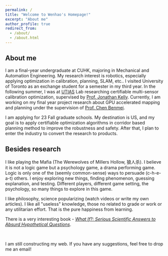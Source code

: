 ```yaml
---
permalink: /
title: "Welcome to Wenhao's Homepage!"
excerpt: "About me"
author_profile: true
redirect_from: 
  - /about/
  - /about.html
---
```












## About me



I am a final-year undergraduate at CUHK, majoring in Mechanical and Automation Engineering. My research interest is robotics, especially applying optimization in calibration, planning, SLAM, etc.. I visited University of Toronto as an exchange student for a semester in my third year. In the following summer, I was at [UTIAS](https://www.utias.utoronto.ca/) Lab researching certifiable multi-sensor calibration optimization, supervised by [Prof. Jonathan Kelly](http://stars.utias.utoronto.ca/~jkelly/). Currently, I am working on my final year project research about GPU accelerated mapping and planning under the supervision of [Prof. Chen Benmei](http://www.mae.cuhk.edu.hk/~usr/).

I am applying for 23 Fall graduate schools. My destination is US, and my goal is to apply certifiable optimization algorithms in corridor based planning method to improve the robustness and safety. After that, I plan to enter the industry to convert the research to products. 







## Besides research 



I like playing the Mafia (The Werewolves of Millers Hollow, 狼人杀). I believe it is not a logic game but a psychology game, a drama performing game. Logic is only one of the (seemly common-sense) ways to persuade (c-h-e-a-t) others. I enjoy exploring new things, finding phenomenon, guessing explanation, and testing. Different players, different game setting, the psychology, so many things to explore in this game. 

I like philosophy, science popularizing (watch videos or write my own articles). I like all "useless" knowledge, those no related to grade or work or any utilitarian effort. That is the pure happiness from learning. 

There is a very interesting book - *[What If?: Serious Scientific Answers to Absurd Hypothetical Questions](https://en.wikipedia.org/wiki/What_If%3F_(book))*. 

 

<br />


I am still constructing my web. If you have any suggestions, feel free to drop me an email!
